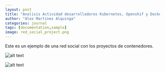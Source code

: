 ```yaml
---
layout: post
title: "Analisis Actividad desarrolladores Kubernetes, Openshif y Docker"
author: "Alex Martínez Alquinga"
categories: journal
tags: [documentation,sample]
image: red_social_project.png
---
```


Este es un ejemplo de una red social con los proyectos de contenedores.

![alt text](https://user-images.githubusercontent.com/8409329/32631384-17107870-c56e-11e7-932f-deeb7c12e4db.png "Lagrange Demo Image")

![alt text](https://github.com/superlinuxex/analitica/tree/main/assets/img/areas_codigo.png "Lagrange Demo Image")